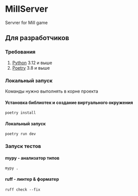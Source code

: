 # MillServer

Servrer for Mill game

## Для разработчиков

### Требования

1. [Python](https://python.org) 3.12 и выше
2. [Poetry](https://python-poetry.org) 3.8 и выше

### Локальный запуск

Команды нужно выполнять в корне проекта

#### Установка библиотек и создание виртуального окружения

```shell
poetry install
```

#### Локальный запуск

```shell
poetry run dev
```

### Запуск тестов

#### mypy - анализатор типов

```shell
mypy .
```

#### ruff - линтер & форматер

```shell
ruff check --fix
```